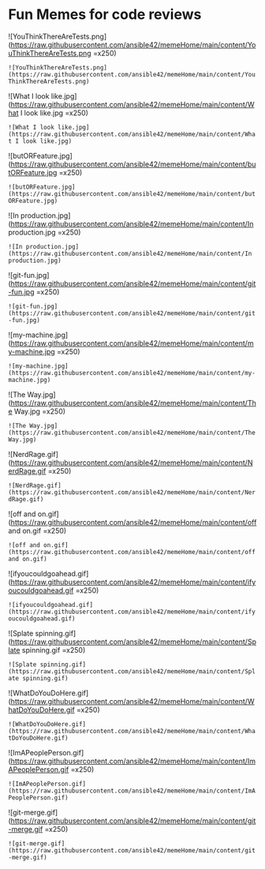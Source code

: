 # Fun Memes for code reviews 
 
 
 
 ![YouThinkThereAreTests.png](https://raw.githubusercontent.com/ansible42/memeHome/main/content/YouThinkThereAreTests.png =x250)
 
 ```![YouThinkThereAreTests.png](https://raw.githubusercontent.com/ansible42/memeHome/main/content/YouThinkThereAreTests.png)```  
 
 ![What I look like.jpg](https://raw.githubusercontent.com/ansible42/memeHome/main/content/What I look like.jpg =x250)
 
 ```![What I look like.jpg](https://raw.githubusercontent.com/ansible42/memeHome/main/content/What I look like.jpg)```  
 
 ![butORFeature.jpg](https://raw.githubusercontent.com/ansible42/memeHome/main/content/butORFeature.jpg =x250)
 
 ```![butORFeature.jpg](https://raw.githubusercontent.com/ansible42/memeHome/main/content/butORFeature.jpg)```  
 
 ![In production.jpg](https://raw.githubusercontent.com/ansible42/memeHome/main/content/In production.jpg =x250)
 
 ```![In production.jpg](https://raw.githubusercontent.com/ansible42/memeHome/main/content/In production.jpg)```  
 
 ![git-fun.jpg](https://raw.githubusercontent.com/ansible42/memeHome/main/content/git-fun.jpg =x250)
 
 ```![git-fun.jpg](https://raw.githubusercontent.com/ansible42/memeHome/main/content/git-fun.jpg)```  
 
 ![my-machine.jpg](https://raw.githubusercontent.com/ansible42/memeHome/main/content/my-machine.jpg =x250)
 
 ```![my-machine.jpg](https://raw.githubusercontent.com/ansible42/memeHome/main/content/my-machine.jpg)```  
 
 ![The Way.jpg](https://raw.githubusercontent.com/ansible42/memeHome/main/content/The Way.jpg =x250)
 
 ```![The Way.jpg](https://raw.githubusercontent.com/ansible42/memeHome/main/content/The Way.jpg)```  
 
 ![NerdRage.gif](https://raw.githubusercontent.com/ansible42/memeHome/main/content/NerdRage.gif =x250)
 
 ```![NerdRage.gif](https://raw.githubusercontent.com/ansible42/memeHome/main/content/NerdRage.gif)```  
 
 ![off and on.gif](https://raw.githubusercontent.com/ansible42/memeHome/main/content/off and on.gif =x250)
 
 ```![off and on.gif](https://raw.githubusercontent.com/ansible42/memeHome/main/content/off and on.gif)```  
 
 ![ifyoucouldgoahead.gif](https://raw.githubusercontent.com/ansible42/memeHome/main/content/ifyoucouldgoahead.gif =x250)
 
 ```![ifyoucouldgoahead.gif](https://raw.githubusercontent.com/ansible42/memeHome/main/content/ifyoucouldgoahead.gif)```  
 
 ![Splate spinning.gif](https://raw.githubusercontent.com/ansible42/memeHome/main/content/Splate spinning.gif =x250)
 
 ```![Splate spinning.gif](https://raw.githubusercontent.com/ansible42/memeHome/main/content/Splate spinning.gif)```  
 
 ![WhatDoYouDoHere.gif](https://raw.githubusercontent.com/ansible42/memeHome/main/content/WhatDoYouDoHere.gif =x250)
 
 ```![WhatDoYouDoHere.gif](https://raw.githubusercontent.com/ansible42/memeHome/main/content/WhatDoYouDoHere.gif)```  
 
 ![ImAPeoplePerson.gif](https://raw.githubusercontent.com/ansible42/memeHome/main/content/ImAPeoplePerson.gif =x250)
 
 ```![ImAPeoplePerson.gif](https://raw.githubusercontent.com/ansible42/memeHome/main/content/ImAPeoplePerson.gif)```  
 
 ![git-merge.gif](https://raw.githubusercontent.com/ansible42/memeHome/main/content/git-merge.gif =x250)
 
 ```![git-merge.gif](https://raw.githubusercontent.com/ansible42/memeHome/main/content/git-merge.gif)``` 